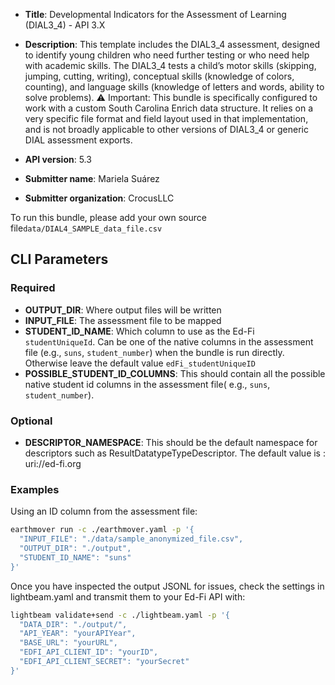 * **Title**:  Developmental Indicators for the Assessment of Learning (DIAL3_4) - API 3.X
* **Description**: This template includes the DIAL3_4 assessment, designed to identify young children who need further testing or who need help with academic skills. The DIAL3_4 tests a child’s motor skills (skipping, jumping, cutting, writing), conceptual skills (knowledge of colors, counting), and language skills (knowledge of letters and words, ability to solve problems). 
⚠️ Important: This bundle is specifically configured to work with a custom South Carolina Enrich data structure. It relies on a very specific file format and field layout used in that implementation, and is not broadly applicable to other versions of DIAL3_4 or generic DIAL assessment exports.

* **API version**: 5.3
* **Submitter name**: Mariela Suárez
* **Submitter organization**: CrocusLLC

To run this bundle, please add your own source file<code>data/DIAL4_SAMPLE_data_file.csv</code>

## CLI Parameters

### Required
- **OUTPUT_DIR**: Where output files will be written
- **INPUT_FILE**: The assessment file to be mapped
- **STUDENT_ID_NAME**: Which column to use as the Ed-Fi `studentUniqueId`. Can be one of the native columns in the assessment file (e.g., `suns`, `student_number`) when the bundle is run directly. Otherwise leave the default value `edFi_studentUniqueID` 
- **POSSIBLE_STUDENT_ID_COLUMNS**: This should contain all the possible native student id columns in the assessment file( e.g., `suns`, `student_number`). 
### Optional
- **DESCRIPTOR_NAMESPACE**: This should be the default namespace for descriptors such as ResultDatatypeTypeDescriptor. The default value is : uri://ed-fi.org

### Examples

Using an ID column from the assessment file:
```bash
earthmover run -c ./earthmover.yaml -p '{
  "INPUT_FILE": "./data/sample_anonymized_file.csv",
  "OUTPUT_DIR": "./output",
  "STUDENT_ID_NAME": "suns"
}'
```

Once you have inspected the output JSONL for issues, check the settings in lightbeam.yaml and transmit them to your Ed-Fi API with:

```bash
lightbeam validate+send -c ./lightbeam.yaml -p '{
  "DATA_DIR": "./output/",
  "API_YEAR": "yourAPIYear",
  "BASE_URL": "yourURL",
  "EDFI_API_CLIENT_ID": "yourID",
  "EDFI_API_CLIENT_SECRET": "yourSecret"
}'
```